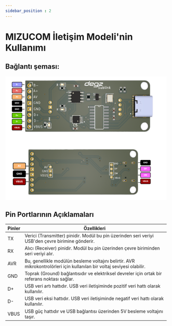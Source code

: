 ```yaml
---
sidebar_position : 2
---
```





# MIZUCOM İletişim  Modeli'nin Kullanımı


## Bağlantı şeması:

![Mizucom iletişim Modülü](./image/sublink.png)



 ## Pin Portlarının  Açıklamaları 

 |Pinler                                         |Özellikleri       |
|------------------------------------------------|-------------------|
| TX                               | Verici (Transmitter) pinidir. Modül bu pin üzerinden seri veriyi USB'den çevre birimine gönderir.|
|RX  | Alıcı (Receiver) pinidir. Modül bu pin üzerinden çevre biriminden seri veriyi alır.|
|AVR| Bu, genellikle modülün besleme voltajını belirtir. AVR mikrokontrolörleri için kullanılan bir voltaj seviyesi olabilir.|
|GND                               | Toprak (Ground) bağlantısıdır ve elektriksel devreler için ortak bir referans noktası sağlar.|
| D+                              | USB veri artı hattıdır. USB veri iletişiminde pozitif veri hattı olarak kullanılır.|
|D-|USB veri eksi hattıdır. USB veri iletişiminde negatif veri hattı olarak kullanılır.|
|VBUS|USB güç hattıdır ve USB bağlantısı üzerinden 5V besleme voltajını taşır.|
